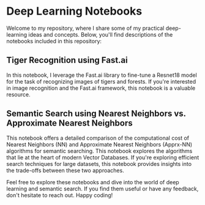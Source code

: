# Deep Learning Notebooks

Welcome to my repository, where I share some of my practical deep-learning ideas and concepts. Below, you'll find descriptions of the notebooks included in this repository:

## Tiger Recognition using Fast.ai

In this notebook, I leverage the Fast.ai library to fine-tune a Resnet18 model for the task of recognizing images of tigers and forests. If you're interested in image recognition and the Fast.ai framework, this notebook is a valuable resource.

## Semantic Search using Nearest Neighbors vs. Approximate Nearest Neighbors

This notebook offers a detailed comparison of the computational cost of Nearest Neighbors (NN) and Approximate Nearest Neighbors (Apprx-NN) algorithms for semantic searching. This notebook explores the algorithms that lie at the heart of modern Vector Databases. If you're exploring efficient search techniques for large datasets, this notebook provides insights into the trade-offs between these two approaches. 

Feel free to explore these notebooks and dive into the world of deep learning and semantic search. If you find them useful or have any feedback, don't hesitate to reach out. Happy coding!
